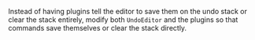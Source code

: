 Instead of having plugins tell the editor to save them on the undo stack or clear the stack entirely,
modify both `UndoEditor` and the plugins so that commands save themselves or clear the stack directly.
